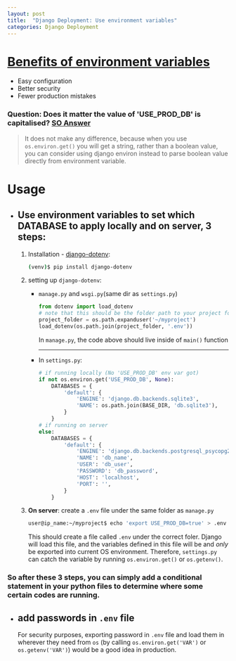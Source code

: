 ```yaml
---
layout: post
title:  "Django Deployment: Use environment variables"
categories: Django Deployment
---
```

# [Benefits of environment variables](https://hyperlane.co/blog/the-benefits-of-environment-variables-and-how-to-use-them)

- Easy configuration
- Better security
- Fewer production mistakes
### Question: Does it matter the value of 'USE_PROD_DB' is capitalised? [SO Answer](https://stackoverflow.com/questions/60482390/django-production-development-migrations-and-databases-mixed-up/60482777?noredirect=1#comment106998304_60482777)

> It does not make any difference, because when you use `os.environ.get()` you will get a string, rather than a boolean value, you can consider using django environ instead to parse boolean value directly from environment variable. 

# Usage 
* ## Use environment variables to set which DATABASE to apply locally and on server, 3 steps:
    1. Installation - [django-dotenv](https://pypi.org/project/django-dotenv/): 
        ```bash
        (venv)$ pip install django-dotenv
        ```
    2. setting up `django-dotenv`:
        * `manage.py` and `wsgi.py`(same dir as `settings.py`)
            ```python
            from dotenv import load_dotenv
            # note that this should be the folder path to your project foler on server
            project_folder = os.path.expanduser('~/myproject')
            load_dotenv(os.path.join(project_folder, '.env'))
            ```
            In `manage.py`, the code above should live inside of `main()` function  

            ---
        * In `settings.py`:
            ```python
            # if running locally (No 'USE_PROD_DB' env var got)
            if not os.environ.get('USE_PROD_DB', None):
                DATABASES = {
                    'default': {
                        'ENGINE': 'django.db.backends.sqlite3',
                        'NAME': os.path.join(BASE_DIR, 'db.sqlite3'),
                    }
                }
            # if running on server
            else:
                DATABASES = {
                    'default': {
                        'ENGINE': 'django.db.backends.postgresql_psycopg2',
                        'NAME': 'db_name',
                        'USER': 'db_user',
                        'PASSWORD': 'db_password',
                        'HOST': 'localhost',
                        'PORT': '',
                    }
                }
            ```
    3. **On server**: create a `.env` file under the same folder as `manage.py`
        ```bash
        user@ip_name:~/myproject$ echo 'export USE_PROD_DB=true' > .env
        ```
        This should create a file called `.env` under the correct foler. Django will load this file, and the variables defined in this file will be and _only_ be exported into current OS environment. Therefore, `settings.py` can catch the variable by running `os.environ.get()` or `os.getenv()`.

### So after these 3 steps, you can simply add a conditional statement in your python files to determine where some certain codes are running.

* ## add passwords in `.env` file
    For security purposes, exporting password in `.env` file and load them in wherever they need from `os` (by calling `os.environ.get('VAR')` or `os.getenv('VAR')`) would be a good idea in production.

